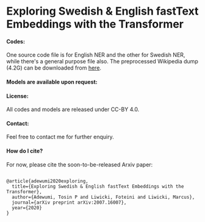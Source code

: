 # Exploring Swedish &amp; English fastText Embeddings with the Transformer

<h4>Codes:</h4>
One source code file is for English NER and the other for Swedish NER, while there's a general purpose file also. The preprocessed Wikipedia dump (4.2G) can be downloaded from <a href="https://drive.google.com/file/d/1zngnD_bQBxA_8TdQnAYXjTK4EukGJP4N/view?usp=sharing">here</a>.

<h4>Models are available upon request:</h4>


<h4>License:</h4>
All codes and models are released under CC-BY 4.0.

<h4>Contact:</h4>
Feel free to contact me for further enquiry.

<h4>How do I cite?</h4>
For now, please cite the soon-to-be-released Arxiv paper:

<pre><code>
@article{adewumi2020exploring,
  title={Exploring Swedish & English fastText Embeddings with the Transformer},
  author={Adewumi, Tosin P and Liwicki, Foteini and Liwicki, Marcus},
  journal={arXiv preprint arXiv:2007.16007},
  year={2020}
}
</code></pre>
